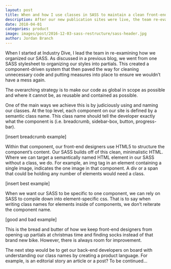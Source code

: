 ```yaml
---
layout: post 
title: When and how I use classes in SASS to maintain a clean front-end codebase
description: After our new publication sites were live, the team re-evaluated its Sass architecture and decided to break it up into more maintainable parts.
date: 2018-04-01
categories: product
image: images/post/2016-12-03-sass-restructure/sass-header.jpg
author: Jordan Branch
---
```


When I started at Industry Dive, I lead the team in re-examining how we organized our SASS. As discussed in a previous blog, we went from one SASS stylesheet to organizing our styles into partials. This created a component-driven system that then paved the way for cleaning unnecessary code and putting measures into place to ensure we wouldn’t have a mess again. 

The overarching strategy is to make our code as global in scope as possible and where it cannot be, as reusable and contained as possible.

One of the main ways we achieve this is by judiciously using and naming our classes. At the top level, each component on our site is defined by a semantic class name. This class name should tell the developer exactly what the component is (i.e. breadcrumb, sidebar-box, button, progress-bar).

[insert breadcrumb example]

Within that component, our front-end designers use HTML5 to structure the component’s content. Our SASS builds off of this clean, minimalistic HTML. Where we can target a semantically named HTML element in our SASS without a class, we do. For example, an img tag in an element containing a single image, indicates the one image in that component. A div or a span that could be holding any number of elements would need a class. 

[insert best example]

When we want our SASS to be specific to one component, we can rely on SASS to compile down into element-specific css. That is to say when writing class names for elements inside of components, we don’t reiterate the component name. 

[good and bad example]

This is the bread and butter of how we keep front-end designers from opening up partials at christmas time and finding socks instead of that brand new bike. However, there is always room for improvement. 

The next step would be to get our back-end developers on board with understanding our class names by creating a product language. For example, is an editorial story an article or a post? To be continued...

